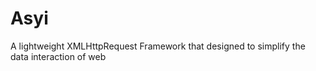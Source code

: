 Asyi
====

A lightweight XMLHttpRequest Framework that designed to simplify the data interaction of web 
